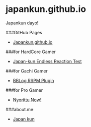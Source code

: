 japankun.github.io
==================

Japankun dayo!

###GitHub Pages
- [Japankun.github.io](http://japankun.github.io/)

###for HardCore Gamer
- [Japan-kun Endless Reaction Test](http://japankun.github.io/toys/shoot.html)

###for Gachi Gamer
- [BBLog RSPM Plugin](https://github.com/japankun/japankun.github.io/tree/master/BF4/RSPM)

###for Pro Gamer
- [Nyorittu Now!](http://nyorittunow-japankun.rhcloud.com/)

###about.me
- [Japan kun](http://about.me/SCEJapan/)
